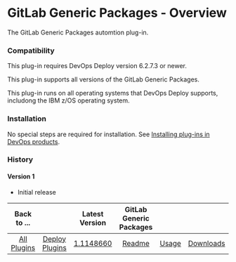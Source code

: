 # GitLab Generic Packages - Overview

The GitLab Generic Packages automtion plug-in.



### Compatibility

This plug-in requires DevOps Deploy version 6.2.7.3 or newer.

This plug-in supports all versions of the GitLab Generic Packages.

This plug-in runs on all operating systems that DevOps Deploy supports, includong the IBM z/OS operating system.

### Installation

No special steps are required for installation. See [Installing plug-ins in DevOps products](https://community.ibm.com/community/user/wasdevops/blogs/laurel-dickson-bull1/2022/06/13/install-plugins).


### History

#### Version 1

* Initial release



|Back to ...| |Latest Version|GitLab Generic Packages|||
| :---: | :---: | :---: | :---: | :---: | :---: |
|[All Plugins](../../index.md)|[Deploy Plugins](../README.md)|[1.1148660](https://raw.githubusercontent.com/UrbanCode/IBM-UCD-PLUGINS/main/files/gitlab-generic-packages/ucd-plugins-gitlab-generic-packages-1.1148660.zip)|[Readme](README.md)|[Usage](usage.md)|[Downloads](downloads.md)|
